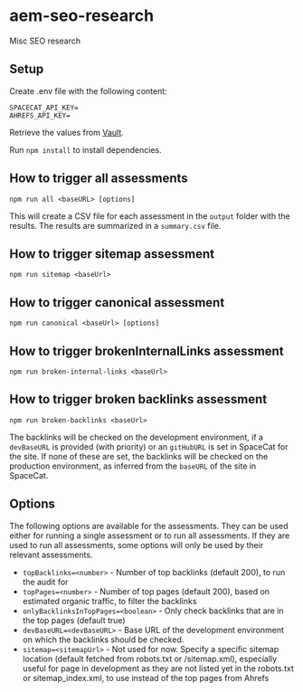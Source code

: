 # aem-seo-research
Misc SEO research

## Setup
Create .env file with the following content:
```
SPACECAT_API_KEY=
AHREFS_API_KEY=
```
Retrieve the values from [Vault](https://vault-amer.adobe.net/ui/vault/secrets/aem_exp_success_eng/show/spacecat/seo).

Run `npm install` to install dependencies.

## How to trigger all assessments

`npm run all <baseURL> [options]`

This will create a CSV file for each assessment in the `output` folder with the results.
The results are summarized in a `summary.csv` file.

## How to trigger sitemap assessment

`npm run sitemap <baseUrl>`

## How to trigger canonical assessment

`npm run canonical <baseUrl> [options]`

## How to trigger brokenInternalLinks assessment

`npm run broken-internal-links <baseUrl>`

## How to trigger broken backlinks assessment

`npm run broken-backlinks <baseUrl>`

The backlinks will be checked on the development environment, if a `devBaseURL` is provided (with priority) or an
`gitHubURL` is set in SpaceCat for the site. If none of these are set, the backlinks will be checked on the
production environment, as inferred from the `baseURL` of the site in SpaceCat.

## Options
The following options are available for the assessments.
They can be used either for running a single assessment or to run all assessments.
If they are used to run all assessments, some options will only be used by their relevant assessments.

- `topBacklinks=<number>` - Number of top backlinks (default 200), to run the audit for
- `topPages=<number>` - Number of top pages (default 200), based on estimated organic traffic, to filter the backlinks
- `onlyBacklinksInTopPages=<boolean>` - Only check backlinks that are in the top pages (default true)
- `devBaseURL=<devBaseURL>` - Base URL of the development environment on which the backlinks should be checked. 
- `sitemap=<sitemapUrl>` - Not used for now. Specify a specific sitemap location (default fetched from robots.txt or 
  /sitemap.xml), especially useful for page in development as they are not listed yet in the robots.txt or sitemap_index.xml,
 to use instead of the top pages from Ahrefs
